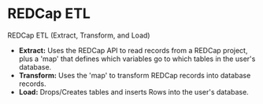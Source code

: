 REDCap ETL
================================================

REDCap ETL (Extract, Transform, and Load)

* **Extract:** Uses the REDCap API to read records from a REDCap project, plus a 'map' that defines which variables go to which tables in the user's database.
* **Transform:** Uses the 'map' to transform REDCap records into database records.
* **Load:** Drops/Creates tables and inserts Rows into the user's database.
